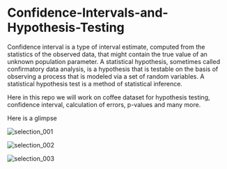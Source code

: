 # Confidence-Intervals-and-Hypothesis-Testing

Confidence interval is a type of interval estimate, computed from the statistics of the observed data, that might contain the true value of an unknown population parameter. A statistical hypothesis, sometimes called confirmatory data analysis, is a hypothesis that is testable on the basis of observing a process that is modeled via a set of random variables. A statistical hypothesis test is a method of statistical inference.

Here in this repo we will work on coffee dataset for hypothesis testing, confidence interval, calculation of errors, p-values and many more.

Here is a glimpse


![selection_001](https://user-images.githubusercontent.com/42818784/46548389-9906d900-c8ec-11e8-94f1-d52f789bc0cc.png)

![selection_002](https://user-images.githubusercontent.com/42818784/46548390-9906d900-c8ec-11e8-816c-7e2646df225e.png)

![selection_003](https://user-images.githubusercontent.com/42818784/46548392-999f6f80-c8ec-11e8-8bca-4db836e970a0.png)



